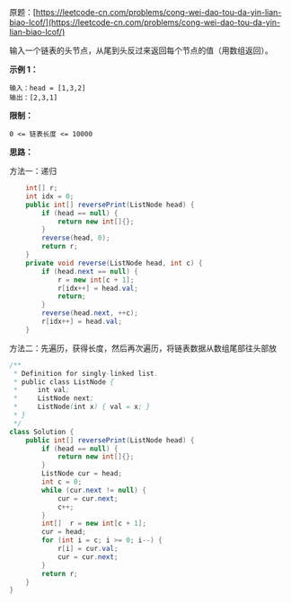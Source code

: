 原题：[https://leetcode-cn.com/problems/cong-wei-dao-tou-da-yin-lian-biao-lcof/](https://leetcode-cn.com/problems/cong-wei-dao-tou-da-yin-lian-biao-lcof/)

输入一个链表的头节点，从尾到头反过来返回每个节点的值（用数组返回）。

**示例 1：**

```
输入：head = [1,3,2]
输出：[2,3,1]
```

 **限制：**

```
0 <= 链表长度 <= 10000
```

**思路：**

方法一：递归

```java
	int[] r;
    int idx = 0;
    public int[] reversePrint(ListNode head) {
        if (head == null) {
            return new int[]{};
        }
        reverse(head, 0); 
        return r;
    }
    private void reverse(ListNode head, int c) {
        if (head.next == null) {
            r = new int[c + 1];
            r[idx++] = head.val;
            return;
        }
        reverse(head.next, ++c);
        r[idx++] = head.val;
    }
```

方法二：先遍历，获得长度，然后再次遍历，将链表数据从数组尾部往头部放

```java
/**
 * Definition for singly-linked list.
 * public class ListNode {
 *     int val;
 *     ListNode next;
 *     ListNode(int x) { val = x; }
 * }
 */
class Solution {
    public int[] reversePrint(ListNode head) {
        if (head == null) {
            return new int[]{};
        }
        ListNode cur = head;
        int c = 0;
        while (cur.next != null) {
            cur = cur.next;
            c++;
        }
        int[]  r = new int[c + 1];
        cur = head;
        for (int i = c; i >= 0; i--) {
            r[i] = cur.val;
            cur = cur.next;
        }
        return r;
    }
}
```

